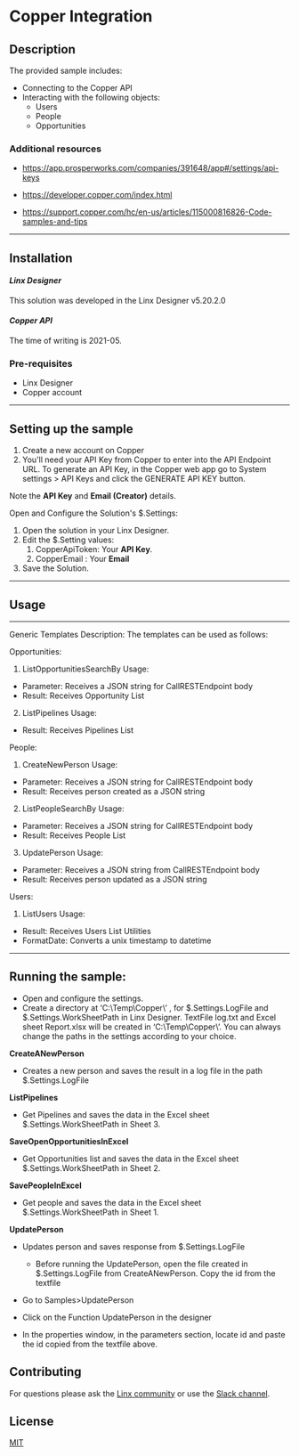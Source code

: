 ﻿# Copper Integration

## Description

The provided sample includes:

- Connecting to the Copper API
- Interacting with the following objects:
  - Users
  - People
  - Opportunities

### Additional resources

- <https://app.prosperworks.com/companies/391648/app#/settings/api-keys>

- <https://developer.copper.com/index.html>

- <https://support.copper.com/hc/en-us/articles/115000816826-Code-samples-and-tips>

---

## Installation
#### *Linx Designer*
This solution was developed in the Linx Designer v5.20.2.0
#### *Copper API*
The time of writing is 2021-05. 

### Pre-requisites

- Linx Designer
- Copper account

---

## Setting up the sample

1. Create a new account on Copper
1. You'll need your API Key from Copper to enter into the API Endpoint URL. To generate an API Key, in the Copper web app go to System settings > API Keys and click the GENERATE API KEY button.

Note the **API Key** and **Email (Creator)** details.

Open and Configure the Solution's $.Settings:

1. Open the solution in your Linx Designer.
1. Edit the $.Setting values:
   1. CopperApiToken: Your **API Key**.
   1. CopperEmail : Your **Email**
1. Save the Solution.
---

## Usage

---

Generic Templates
Description: The templates can be used as follows:

Opportunities:
1. ListOpportunitiesSearchBy
Usage:
  - Parameter: Receives a JSON string for CallRESTEndpoint body 
  - Result: Receives Opportunity List 

2. ListPipelines
Usage:
  - Result: Receives Pipelines List 

People:
1. CreateNewPerson
Usage:
  - Parameter: Receives a JSON string for CallRESTEndpoint body 
  - Result: Receives person created as a JSON string

2. ListPeopleSearchBy
Usage:
  - Parameter: Receives a JSON string for CallRESTEndpoint body
  - Result: Receives People List 

3. UpdatePerson
Usage:
  - Parameter: Receives a JSON string from CallRESTEndpoint body
  - Result: Receives person updated as a JSON string 

Users:
1. ListUsers
Usage:
  - Result: Receives Users List 
Utilities
  - FormatDate: Converts a unix timestamp to datetime

---
## Running the sample:
- Open and configure the settings. 
- Create a directory at ‘C:\Temp\Copper\’ , for $.Settings.LogFile and $.Settings.WorkSheetPath in Linx Designer. TextFile log.txt and Excel sheet Report.xlsx will be created in ‘C:\Temp\Copper\’.  You can always change the paths in the settings according to your choice.
 
**CreateANewPerson**
  - Creates a new person and saves the result in a log file in the path $.Settings.LogFile

**ListPipelines**
  - Get Pipelines and saves the data in the Excel sheet $.Settings.WorkSheetPath in Sheet 3.

**SaveOpenOpportunitiesInExcel**
  - Get Opportunities list and saves the data in the Excel sheet $.Settings.WorkSheetPath in Sheet 2.

**SavePeopleInExcel**
  - Get people and saves the data in the Excel sheet $.Settings.WorkSheetPath in Sheet 1.

**UpdatePerson**
  - Updates person and saves response from $.Settings.LogFile
       - Before running the UpdatePerson, open the file created in $.Settings.LogFile from CreateANewPerson.  Copy the id from the textfile 

- Go to Samples>UpdatePerson 
- Click on the Function UpdatePerson in the designer
- In the properties window, in the parameters section, locate id and paste the id copied from the textfile above.

## Contributing

For questions please ask the [Linx community](https://linx/software/community) or use the [Slack channel](https://linxsoftware.slack.com/archives/C01FLBC1XNX). 

## License

[MIT](https://github.com/linx-software/template-repo/blob/main/LICENSE.txt)


